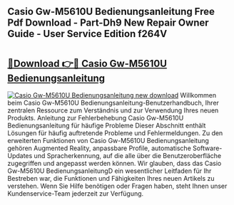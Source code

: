## Casio Gw-M5610U Bedienungsanleitung Free Pdf Download - Part-Dh9 New Repair Owner Guide - User Service Edition f264V

# <h2><a href="http://df002n.blite.top/?on=Casio+Gw-M5610U+Bedienungsanleitung">🔗Download 👉🔴 Casio Gw-M5610U Bedienungsanleitung</a></h2>

[![Casio Gw-M5610U Bedienungsanleitung new download](https://i.imgur.com/lujVjoI.png)](http://df002n.blite.top/?on=Casio+Gw-M5610U+Bedienungsanleitung)
Willkommen beim Casio Gw-M5610U Bedienungsanleitung-Benutzerhandbuch, Ihrer zentralen Ressource zum Verständnis und zur Verwendung Ihres neuen Produkts. Anleitung zur Fehlerbehebung Casio Gw-M5610U Bedienungsanleitung für häufige Probleme Dieser Abschnitt enthält Lösungen für häufig auftretende Probleme und Fehlermeldungen. Zu den erweiterten Funktionen von Casio Gw-M5610U Bedienungsanleitung gehören Augmented Reality, anpassbare Profile, automatische Software-Updates und Spracherkennung, auf die alle über die Benutzeroberfläche zugegriffen und angepasst werden können. Wir glauben, dass das Casio Gw-M5610U BedienungsanleitungD ein wesentlicher Leitfaden für Ihr Bestreben war, die Funktionen und Fähigkeiten Ihres neuen Artikels zu verstehen. Wenn Sie Hilfe benötigen oder Fragen haben, steht Ihnen unser Kundenservice-Team jederzeit zur Verfügung.
